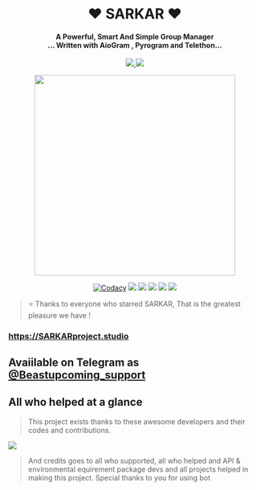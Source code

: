 
<h1 align="center"><b>❤️ SARKAR  ❤️</b></h1>

<h4 align="center">A Powerful, Smart And Simple Group Manager <br> ... Written with AioGram , Pyrogram and Telethon...</h4>
<p align='center'>
  <a href="https://www.python.org/" alt="made-with-python"> <img src="https://telegra.ph/file/37942a05e94e545552409.jpg" /> </a>
  <a href="https://github.com/sarkaju/SARKAR/graphs/commit-activity" alt="Maintenance"> <img src="https://img.shields.io/badge/Maintained%3F-yes-green.svg?style=flat-square" /> </a>
</p>

<p align="center"><a href="https://t.me/Beastupcoming_support"><img src="https://telegra.ph/file/23448c98735bd81df47e7.jpg" width="400"></a></p>
<p align="center">
    <a href="https://app.codacy.com/manual/teamdaisyx/daisyx/dashboard"> <img src="https://img.shields.io/codacy/grade/4d58f2a402b54aed8a7d95f7add45a81?color=brightgreen&logo=codacy&logoColor=green&style=for-the-badge" alt="Codacy" /></a>
    <a href="https://github.com/sarkaju/SARKAR"> <img src="https://img.shields.io/github/repo-size/teamdaisyx/daisyx?color=orange&logo=github&logoColor=green&style=for-the-badge" /></a>
    <a href="https://github.com/sarkaju/SARKAR/commits/inukaasith"> <img src="https://img.shields.io/github/last-commit/sarkaju/SARKAR?color=brown&logo=github&logoColor=green&style=for-the-badge" /></a>
    <a href="https://github.com/sarkaju/SARKAR/issues"> <img src="https://img.shields.io/github/issues/sarkaju/SARKAR?color=blueviolet&logo=github&logoColor=green&style=for-the-badge" /></a>
    <a href="https://github.com/sarkaju/SARKAR/network/members"> <img src="https://img.shields.io/github/forks/sarkaju/SARKAR?color=red&logo=github&logoColor=green&style=for-the-badge" /></a>  
    <a href="https://pypi.org/project/Telethon/"> <img src="https://img.shields.io/pypi/v/telethon?color=yellow&label=telethon&logo=python&logoColor=green&style=for-the-badge" /></a>
</p>

> ⭐️ Thanks to everyone who starred SARKAR, That is the greatest pleasure we have !

### https://SARKARproject.studio
## Avaiilable on Telegram as [@Beastupcoming_support](https://t.me/Beastupcoming_bot)


## All who helped at a glance 

> This project exists thanks to these awesome developers and their codes and contributions.

<a href="https://github.com/sarkaju/SARKAR/graphs/contributors"><img src="https://opencollective.com/teamdaisyxdaisy/contributors.svg?width=890&button=false" /></a>

> And credits goes to all who supported, all who helped and API & environmental equirement package devs and all projects helped in making this project.
> Special thanks to you for using bot
